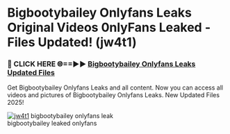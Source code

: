 # Bigbootybailey Onlyfans Leaks Original Videos 0nlyFans Leaked - Files Updated! (jw4t1)

<h3>🔴 CLICK HERE 🌐==►► <a href="https://tinyurl.com/x26r9saj" rel="nofollow">Bigbootybailey Onlyfans Leaks Updated Files</a></h3>

Get Bigbootybailey Onlyfans Leaks and all content. Now you can access all videos and pictures of Bigbootybailey Onlyfans Leaks. New Updated Files 2025!

[![jw4t1](https://i.imgur.com/LkgZPqh.gif)](https://tinyurl.com/x26r9saj)
bigbootybailey onlyfans leak<br>
bigbootybailey leaked onlyfans